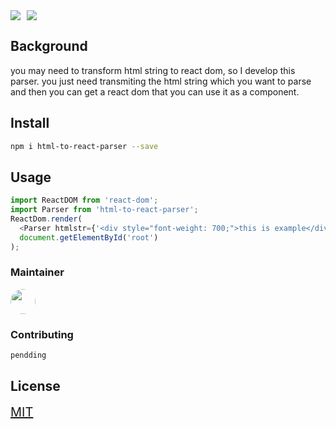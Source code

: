 <div style="display: flex;">
  <img style="margin-right: 10px" src="https://img.shields.io/npm/v/html-parser-react" />
  <img src="https://img.shields.io/github/license/vkm0303/html-parser-react"/>
</div>

## Background

you may need to transform html string to react dom, so I develop this parser. you just need transmiting the html string which you want to parse and then you can get a react dom that you can use it as a component.

## Install

```bash
npm i html-to-react-parser --save
```

## Usage

```js
import ReactDOM from 'react-dom';
import Parser from 'html-to-react-parser';
ReactDom.render(
  <Parser htmlstr={'<div style="font-weight: 700;">this is example</div>'} />,
  document.getElementById('root')
);
```

### Maintainer

<a href="https://github.com/vkm0303" target="_blank"><img style="width: 40px;height:40px; border-radius: 50%;" src="https://avatars.githubusercontent.com/u/64176534?v=4"></img></a>

### Contributing

`pendding`

## License

<a style="font-size: 20px" href="/LICENSE">MIT</a>
